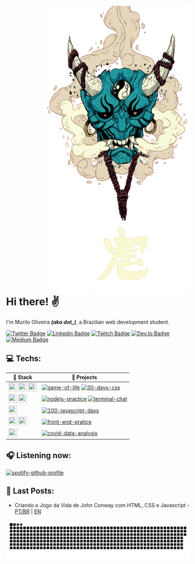 <a target="_blank" rel="noopener noreferrer" href="https://supermariodraws.artstation.com" ><img  style="margin-left: 100px" src="./png/oni.png" min-width="350px" max-width="500px" width="400px" align="right" alt="Oni"></a>

<div align="left">

<h1>
Hi there! ✌
</h1>

<p>I'm Murilo Oliveira <i><b>(aka dot_)</b></i>, a Brazilian web development student.</p>
  
[![Twitter Badge](https://img.shields.io/badge/Twitter-1DA1F2?style=for-the-badge&logo=twitter&logoColor=white)](https://twitter.com/dotdev_)
[![Linkedin Badge](https://img.shields.io/badge/LinkedIn-0077B5?style=for-the-badge&logo=linkedin&logoColor=white)](https://www.linkedin.com/in/murilo-o)
[![Twitch Badge](https://img.shields.io/badge/Twitch-9146FF?style=for-the-badge&logo=twitch&logoColor=white)](https://www.twitch.tv/dotdev_)
[![Dev.to Badge](https://img.shields.io/badge/dev.to-0A0A0A?style=for-the-badge&logo=dev.to&logoColor=white)](https://dev.to/akadot_)
[![Medium Badge](https://img.shields.io/badge/Medium-12100E?style=for-the-badge&logo=medium&logoColor=white)](https://medium.com/@akadot_)

<h2>💻 Techs:</h2>

| 🧱 **Stack** | 🚀 **Projects** |
|-|-----|
| <img height="23" width="23" src='https://cdn.jsdelivr.net/gh/devicons/devicon/icons/html5/html5-original.svg'> <img height="23" width="23" src='https://cdn.jsdelivr.net/gh/devicons/devicon/icons/css3/css3-original.svg'> <img height="23" width="23" src='https://cdn.jsdelivr.net/gh/devicons/devicon/icons/javascript/javascript-original.svg'> | [![game-of-life](https://img.shields.io/static/v1?label=game-of-life&message=%20&color=5c3ec9&logo=github&logoColor=black&labelColor=5c3ec9&style=flat-square)](https://github.com/akadot/game-of-life) [![30-days-css](https://img.shields.io/static/v1?label=30-days-css&message=%20&color=ff5a55&logo=github&logoColor=black&labelColor=ff5a55&style=flat-square)](https://github.com/akadot/30diasDeCSS) |
| <img height="23" width="23" src='https://cdn.jsdelivr.net/gh/devicons/devicon/icons/nodejs/nodejs-original.svg'> <img height="23" width="23" src='https://cdn.jsdelivr.net/gh/devicons/devicon/icons/javascript/javascript-original.svg'> | [![nodejs-practice](https://img.shields.io/static/v1?label=nodejs-practice&message=%20&color=50FA7B&logo=github&logoColor=black&labelColor=50FA7B&style=flat-square)](https://github.com/akadot/nodejs-practice) [![terminal-chat](https://img.shields.io/static/v1?label=terminal-chat&message=%20&color=ffb038&logo=github&logoColor=black&labelColor=ffb038&style=flat-square)](https://github.com/akadot/terminal-chat)  |
| <img height="23" width="23" src='https://cdn.jsdelivr.net/gh/devicons/devicon/icons/javascript/javascript-original.svg'> | [![100-javascript-days](https://img.shields.io/static/v1?label=100-javascript-days&message=%20&color=f7df1e&logo=github&logoColor=black&labelColor=f7df1e&style=flat-square)](https://github.com/akadot/100-javascript-days) |
| <img height="23" width="23" src='https://cdn.jsdelivr.net/gh/devicons/devicon/icons/react/react-original.svg'> <img height="23" width="23" src='https://cdn.jsdelivr.net/gh/devicons/devicon/icons/vuejs/vuejs-original.svg'> | [![front-end-pratice](https://img.shields.io/static/v1?label=front-end-pratice&message=%20&color=007acc&logo=github&logoColor=black&labelColor=007acc&style=flat-square)](https://github.com/akadot/front-end-pratice) |
| <img height="23" width="23" src='https://cdn.jsdelivr.net/gh/devicons/devicon/icons/python/python-original.svg'> | [![covid-data-analysis](https://img.shields.io/static/v1?label=covid-data-analysis&message=%20&color=ea558d&logo=github&logoColor=black&labelColor=ea558d&style=flat-square)](https://github.com/akadot/https://github.com/akadot/covid-data-analysis) |

<h2>🎧 Listening now:</h2>

[![spotify-github-profile](https://spotify-github-profile.vercel.app/api/view?uid=i0buq9ey3yf4ki78q5bn5ogn9&cover_image=true&theme=novatorem)](https://spotify-github-profile.vercel.app/api/view?uid=i0buq9ey3yf4ki78q5bn5ogn9&redirect=true)

<h2>📓 Last Posts:</h2>

- Criando o Jogo da Vida de John Conway com HTML, CSS e Javascript - [PT/BR](https://dev.to/akadot_/praticando-html-css-e-javascript-vanilla-reproduzindo-o-jogo-da-vida-de-john-conway-2iog) | [EN]()

</div>

<span align="center"><img src="./svg/github-contribution-grid-snake.svg" align="center" alt="Snake"></span>
